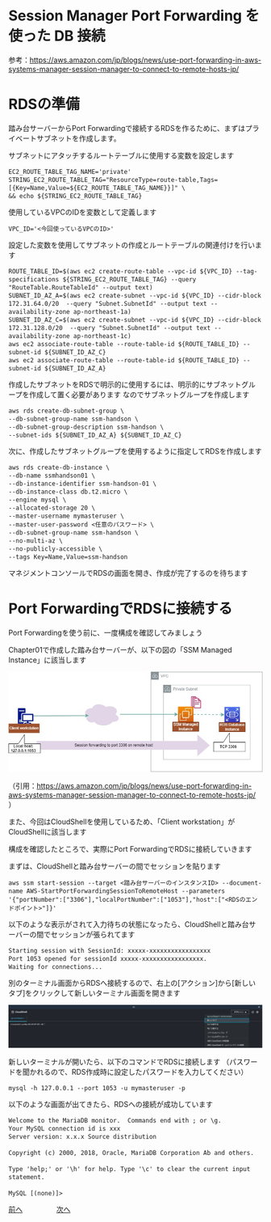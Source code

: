 # Session Manager Port Forwarding を使った DB 接続


参考：https://aws.amazon.com/jp/blogs/news/use-port-forwarding-in-aws-systems-manager-session-manager-to-connect-to-remote-hosts-jp/

# RDSの準備

踏み台サーバーからPort Forwardingで接続するRDSを作るために、まずはプライベートサブネットを作成します。

サブネットにアタッチするルートテーブルに使用する変数を設定します
```
EC2_ROUTE_TABLE_TAG_NAME='private'
STRING_EC2_ROUTE_TABLE_TAG="ResourceType=route-table,Tags=[{Key=Name,Value=${EC2_ROUTE_TABLE_TAG_NAME}}]" \
&& echo ${STRING_EC2_ROUTE_TABLE_TAG}
```

使用しているVPCのIDを変数として定義します
```
VPC_ID='<今回使っているVPCのID>'
```

設定した変数を使用してサブネットの作成とルートテーブルの関連付けを行います
```
ROUTE_TABLE_ID=$(aws ec2 create-route-table --vpc-id ${VPC_ID} --tag-specifications ${STRING_EC2_ROUTE_TABLE_TAG} --query "RouteTable.RouteTableId" --output text)
SUBNET_ID_AZ_A=$(aws ec2 create-subnet --vpc-id ${VPC_ID} --cidr-block 172.31.64.0/20  --query "Subnet.SubnetId" --output text --availability-zone ap-northeast-1a)
SUBNET_ID_AZ_C=$(aws ec2 create-subnet --vpc-id ${VPC_ID} --cidr-block 172.31.128.0/20  --query "Subnet.SubnetId" --output text --availability-zone ap-northeast-1c)
aws ec2 associate-route-table --route-table-id ${ROUTE_TABLE_ID} --subnet-id ${SUBNET_ID_AZ_C}
aws ec2 associate-route-table --route-table-id ${ROUTE_TABLE_ID} --subnet-id ${SUBNET_ID_AZ_A}
```

作成したサブネットをRDSで明示的に使用するには、明示的にサブネットグループを作成して置く必要があります
なのでサブネットグループを作成します

```
aws rds create-db-subnet-group \
--db-subnet-group-name ssm-handson \
--db-subnet-group-description ssm-handson \
--subnet-ids ${SUBNET_ID_AZ_A} ${SUBNET_ID_AZ_C}
```

次に、作成したサブネットグループを使用するように指定してRDSを作成します

```
aws rds create-db-instance \
--db-name ssmhandson01 \
--db-instance-identifier ssm-handson-01 \
--db-instance-class db.t2.micro \
--engine mysql \
--allocated-storage 20 \
--master-username mymasteruser \
--master-user-password <任意のパスワード> \
--db-subnet-group-name ssm-handson \
--no-multi-az \
--no-publicly-accessible \
--tags Key=Name,Value=ssm-handson
```

マネジメントコンソールでRDSの画面を開き、作成が完了するのを待ちます

# Port ForwardingでRDSに接続する

Port Forwardingを使う前に、一度構成を確認してみましょう

Chapter01で作成した踏み台サーバーが、以下の図の「SSM Managed Instance」に該当します

![alt text](./img/chapter03_portForwarding_architecture.jpg)

（引用：https://aws.amazon.com/jp/blogs/news/use-port-forwarding-in-aws-systems-manager-session-manager-to-connect-to-remote-hosts-jp/ ）

また、今回はCloudShellを使用しているため、「Client workstation」がCloudShellに該当します

構成を確認したところで、実際にPort ForwardingでRDSに接続していきます

まずは、CloudShellと踏み台サーバーの間でセッションを貼ります

```
aws ssm start-session --target <踏み台サーバーのインスタンスID> --document-name AWS-StartPortForwardingSessionToRemoteHost --parameters '{"portNumber":["3306"],"localPortNumber":["1053"],"host":["<RDSのエンドポイント>"]}'
```

以下のような表示がされて入力待ちの状態になったら、CloudShellと踏み台サーバーの間でセッションが張られてます

```
Starting session with SessionId: xxxxx-xxxxxxxxxxxxxxxxx
Port 1053 opened for sessionId xxxxx-xxxxxxxxxxxxxxxxx.
Waiting for connections...

```

別のターミナル画面からRDSへ接続するので、右上の[アクション]から[新しいタブ]をクリックして新しいターミナル画面を開きます



![alt text](./img/chapter03_open_newtab.jpg)

新しいターミナルが開いたら、以下のコマンドでRDSに接続します
（パスワードを聞かれるので、RDS作成時に設定したパスワードを入力してください）

```
mysql -h 127.0.0.1 --port 1053 -u mymasteruser -p
```

以下のような画面が出てきたら、RDSへの接続が成功しています

```
Welcome to the MariaDB monitor.  Commands end with ; or \g.
Your MySQL connection id is xxx
Server version: x.x.x Source distribution

Copyright (c) 2000, 2018, Oracle, MariaDB Corporation Ab and others.

Type 'help;' or '\h' for help. Type '\c' to clear the current input statement.

MySQL [(none)]>
```


 [前へ](./chapter02.md) &nbsp; &nbsp; &nbsp; &nbsp; &nbsp; &nbsp; &nbsp; &nbsp; [次へ](./chapter04.md) 
